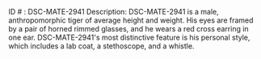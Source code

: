 ID # : DSC-MATE-2941
Description: DSC-MATE-2941 is a male, anthropomorphic tiger of average height and weight. His eyes are framed by a pair of horned rimmed glasses, and he wears a red cross earring in one ear. DSC-MATE-2941's most distinctive feature is his personal style, which includes a lab coat, a stethoscope, and a whistle.